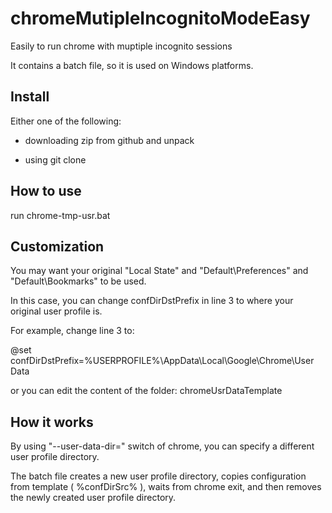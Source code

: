 # chromeMutipleIncognitoModeEasy

Easily to run chrome with muptiple incognito sessions

It contains a batch file, so it is used on Windows platforms.

## Install

Either one of the following:

* downloading zip from github and unpack

* using git clone


## How to use

run chrome-tmp-usr.bat


## Customization

You may want your original "Local State" and "Default\Preferences" and "Default\Bookmarks" to be used.

In this case, you can change confDirDstPrefix in line 3 to where your original user profile is.

For example, change line 3 to:

@set confDirDstPrefix=%USERPROFILE%\AppData\Local\Google\Chrome\User Data

or you can edit the content of the folder: chromeUsrDataTemplate


## How it works

By using "--user-data-dir=" switch of chrome, you can specify a different user profile directory.

The batch file creates a new user profile directory, copies configuration from template ( %confDirSrc% ), waits from chrome exit, and then removes the newly created user profile directory.
